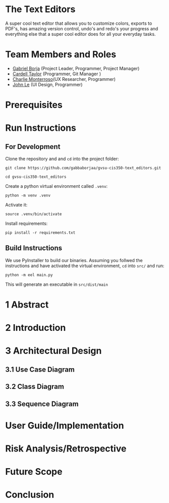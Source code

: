 # The Text Editors

A super cool text editor that allows you to customize colors, exports to PDF's, has amazing version control, undo's and redo's your progress and everything else that a super cool editor does for all your everyday tasks.

# Team Members and Roles

* [Gabriel Borja](https://github.com/gabbaborjaa/CIS350-HW2-Borja) (Project Leader, Programmer, Project Manager)
* [Cardell Taylor](https://github.com/CTaylah/CIS350-HW2-Taylor) (Programmer, Git Manager )
* [Charlie Monterroso](https://github.com/CharlieMonte/CIS350-HW2-Monterroso)(UX Researcher, Programmer)
* [John Le](https://github.com/JoLe2004/CIS350-HW2-Le) (UI Design, Programmer) 

# Prerequisites

# Run Instructions
## For Development

Clone the repository and and `cd` into the project folder:

`git clone https://github.com/gabbaborjaa/gvsu-cis350-text_editors.git`

`cd gvsu-cis350-text_editors`

Create a python virtual environment called `.venv`:

`python -m venv .venv`

Activate it:

`source .venv/bin/activate`

Install requirements:

`pip install -r requirements.txt`

## Build Instructions
We use PyInstaller to build our binaries. Assuming you follwed the instructions and have activated the virtual environment, `cd` into `src/` and run:

`python -m eel main.py`

This will generate an executable in `src/dist/main`

# 1 Abstract

# 2 Introduction

# 3 Architectural Design

## 3.1 Use Case Diagram

## 3.2 Class Diagram

## 3.3 Sequence Diagram

# User Guide/Implementation

# Risk Analysis/Retrospective

# Future Scope

# Conclusion
